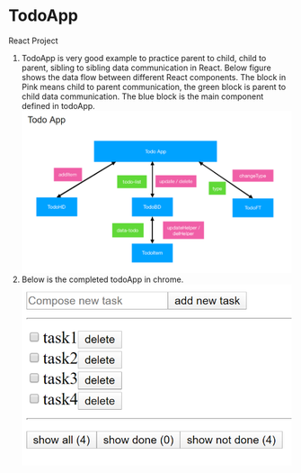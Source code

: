 # TodoApp
React Project
1. TodoApp is very good example to practice parent to child, child to parent, sibling to sibling data communication in React. Below figure shows the data flow between different React components.
The block in Pink means child to parent communication, the green block is parent to child data communication. The blue block is the main component defined in todoApp.
![image](https://github.com/Jianmin0105/images/blob/master/TodoApp.PNG)
2. Below is the completed todoApp in chrome.
![image](https://github.com/Jianmin0105/images/blob/master/todoApp-look.PNG)


